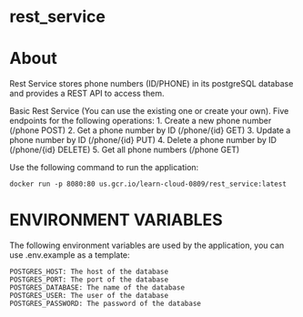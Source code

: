 # rest_service

# About

Rest Service stores phone numbers (ID/PHONE) in its postgreSQL database and provides a REST API to access them.

Basic Rest Service (You can use the existing one or create your own). Five endpoints for the following operations:
    1. Create a new phone number    (/phone POST)
    2. Get a phone number by ID     (/phone/{id} GET)
    3. Update a phone number by ID  (/phone/{id} PUT)
    4. Delete a phone number by ID  (/phone/{id} DELETE)
    5. Get all phone numbers        (/phone GET)


Use the following command to run the application:

    docker run -p 8080:80 us.gcr.io/learn-cloud-0809/rest_service:latest

# ENVIRONMENT VARIABLES

The following environment variables are used by the application, you can use .env.example as a template:

    POSTGRES_HOST: The host of the database
    POSTGRES_PORT: The port of the database
    POSTGRES_DATABASE: The name of the database
    POSTGRES_USER: The user of the database
    POSTGRES_PASSWORD: The password of the database

